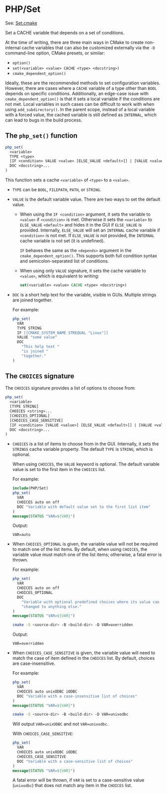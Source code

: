 # PHP/Set

See: [Set.cmake](https://github.com/petk/php-build-system/tree/master/cmake/cmake/modules/PHP/Set.cmake)

Set a CACHE variable that depends on a set of conditions.

At the time of writing, there are three main ways in CMake to create
non-internal cache variables that can also be customized externally via the `-D`
command-line option, CMake presets, or similar:

* `option()`
* `set(<variable> <value> CACHE <type> <docstring>)`
* `cmake_dependent_option()`

Ideally, these are the recommended methods to set configuration variables.
However, there are cases where a `CACHE` variable of a type other than `BOOL`
depends on specific conditions. Additionally, an edge-case issue with
`cmake_dependent_option()` is that it sets a local variable if the conditions
are not met. Local variables in such cases can be difficult to work with
when using `add_subdirectory()`. In the parent scope, instead of a local
variable with a forced value, the cached variable is still defined as
`INTERNAL`, which can lead to bugs in the build process.

## The `php_set()` function

```cmake
php_set(
  <variable>
  TYPE <type>
  [IF <condition> VALUE <value> [ELSE_VALUE <default>]] | [VALUE <value>]
  DOC <docstring>...
)
```

This function sets a cache `<variable>` of `<type>` to a `<value>`.

* `TYPE` can be `BOOL`, `FILEPATH`, `PATH`, or `STRING`.

* `VALUE` is the default variable value. There are two ways to set the default
  value.

  * When using the `IF <condition>` argument, it sets the variable to `<value>`
    if `<condition>` is met. Otherwise it sets the `<variable>` to `ELSE_VALUE`
    `<default>` and hides it in the GUI if `ELSE_VALUE` is provided. Internally,
    `ELSE_VALUE` will set an `INTERNAL` cache variable if `<condition>` is not
    met. If `ELSE_VALUE` is not provided, the `INTERNAL` cache variable is not
    set (it is undefined).

    `IF` behaves the same as the `<depends>` argument in the
    `cmake_dependent_option()`. This supports both full condition syntax and
    semicolon-separated list of conditions.

  * When using only `VALUE` signature, it sets the cache variable to `<value>`,
    which is equivalent to writing:

    ```cmake
    set(<variable> <value> CACHE <type> <docstring>)
    ```

* `DOC` is a short help text for the variable, visible in GUIs. Multiple strings
  are joined together.

  For example:

  ```cmake
  php_set(
    VAR
    TYPE STRING
    IF [[CMAKE_SYSTEM_NAME STREQUAL "Linux"]]
    VALUE "some value"
    DOC
      "This help text "
      "is joined "
      "together."
  )
  ```

## The `CHOICES` signature

The `CHOICES` signature provides a list of options to choose from:

```cmake
php_set(
  <variable>
  [TYPE STRING]
  CHOICES <string>...
  [CHOICES_OPTIONAL]
  [CHOICES_CASE_SENSITIVE]
  [IF <condition> [VALUE <value>] [ELSE_VALUE <default>]] | [VALUE <value>]
  DOC <docstring>...
)
```

* `CHOICES` is a list of items to choose from in the GUI. Internally, it sets
  the `STRINGS` cache variable property. The default `TYPE` is `STRING`, which
  is optional.

  When using `CHOICES`, the `VALUE` keyword is optional. The default variable
  value is set to the first item in the `CHOICES` list.

  For example:

  ```cmake
  include(PHP/Set)
  php_set(
    VAR
    CHOICES auto on off
    DOC "Variable with default value set to the first list item"
  )
  message(STATUS "VAR=${VAR}")
  ```

  Output:

  ```
  VAR=auto
  ```

* When `CHOICES_OPTIONAL` is given, the variable value will not be required to
  match one of the list items. By default, when using `CHOICES`, the variable
  value must match one of the list items; otherwise, a fatal error is thrown.

  For example:

  ```cmake
  php_set(
    VAR
    CHOICES auto on off
    CHOICES_OPTIONAL
    DOC
      "Variable with optional predefined choices where its value can be also "
      "changed to anything else."
  )
  message(STATUS "VAR=${VAR}")
  ```

  ```sh
  cmake -S <source-dir> -B <build-dir> -D VAR=overridden
  ```

  Output:

  ```
  VAR=overridden
  ```

* When `CHOICES_CASE_SENSITIVE` is given, the variable value will need to match
  the case of item defined in the `CHOICES` list. By default, choices are
  case-insensitive.

  For example:

  ```cmake
  php_set(
    VAR
    CHOICES auto unixODBC iODBC
    DOC "Variable with a case-insensitive list of choices"
  )
  message(STATUS "VAR=${VAR}")
  ```

  ```sh
  cmake -S <source-dir> -B <build-dir> -D VAR=unixodbc
  ```

  Will output `VAR=unixODBC` and not `VAR=unixodbc`.

  With `CHOICES_CASE_SENSITIVE`:

  ```cmake
  php_set(
    VAR
    CHOICES auto unixODBC iODBC
    CHOICES_CASE_SENSITIVE
    DOC "Variable with a case-sensitive list of choices"
  )
  message(STATUS "VAR=${VAR}")
  ```

  A fatal error will be thrown, if `VAR` is set to a case-sensitive value
  (`unixodbc`) that does not match any item in the `CHOICES` list.
